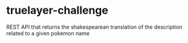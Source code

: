# truelayer-challenge
REST API that returns the shakespearean translation of the description related to a given pokemon name
